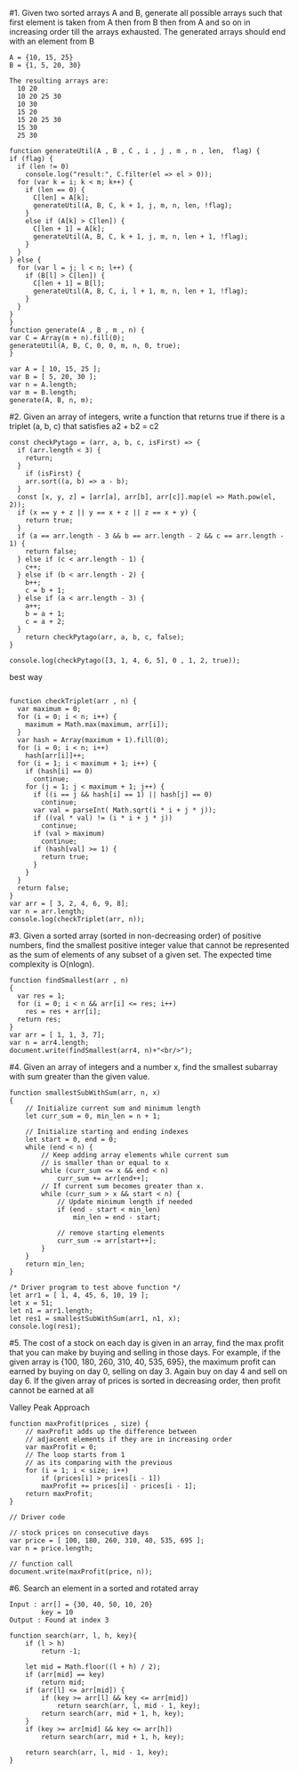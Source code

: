 #1. Given two sorted arrays A and B, generate all possible arrays such that first element is taken from A then from B then from A and so on in increasing order till the arrays exhausted. The generated arrays should end with an element from B

```
A = {10, 15, 25}
B = {1, 5, 20, 30}

The resulting arrays are:
  10 20
  10 20 25 30
  10 30
  15 20
  15 20 25 30
  15 30
  25 30
  ```
  
  ```
  function generateUtil(A , B , C , i , j , m , n , len,  flag) {
  if (flag) {
    if (len != 0)
      console.log("result:", C.filter(el => el > 0));
    for (var k = i; k < m; k++) {
      if (len == 0) {
        C[len] = A[k];
        generateUtil(A, B, C, k + 1, j, m, n, len, !flag);
      }
      else if (A[k] > C[len]) {
        C[len + 1] = A[k];
        generateUtil(A, B, C, k + 1, j, m, n, len + 1, !flag);
      }
    }
  } else {
    for (var l = j; l < n; l++) {
      if (B[l] > C[len]) {
        C[len + 1] = B[l];
        generateUtil(A, B, C, i, l + 1, m, n, len + 1, !flag);
      }
    }
  }
}
function generate(A , B , m , n) {
  var C = Array(m + n).fill(0);
  generateUtil(A, B, C, 0, 0, m, n, 0, true);
}

var A = [ 10, 15, 25 ];
var B = [ 5, 20, 30 ];
var n = A.length;
var m = B.length;
generate(A, B, n, m);
```

#2. Given an array of integers, write a function that returns true if there is a triplet (a, b, c) that satisfies a2 + b2 = c2

```
const checkPytago = (arr, a, b, c, isFirst) => {
  if (arr.length < 3) {
  	return;
  }
	if (isFirst) {
  	arr.sort((a, b) => a - b);
  }
  const [x, y, z] = [arr[a], arr[b], arr[c]].map(el => Math.pow(el, 2));
  if (x == y + z || y == x + z || z == x + y) {
  	return true;
  }
  if (a == arr.length - 3 && b == arr.length - 2 && c == arr.length - 1) { 
  	return false;
  } else if (c < arr.length - 1) {
  	c++;
  } else if (b < arr.length - 2) {
    b++;
    c = b + 1;
  } else if (a < arr.length - 3) {
    a++;
    b = a + 1;
    c = a + 2;
  }
	return checkPytago(arr, a, b, c, false);
}

console.log(checkPytago([3, 1, 4, 6, 5], 0 , 1, 2, true));
```
best way
```

function checkTriplet(arr , n) {
  var maximum = 0;
  for (i = 0; i < n; i++) {
    maximum = Math.max(maximum, arr[i]);
  }
  var hash = Array(maximum + 1).fill(0);
  for (i = 0; i < n; i++)
    hash[arr[i]]++;
  for (i = 1; i < maximum + 1; i++) {
    if (hash[i] == 0)
      continue;
    for (j = 1; j < maximum + 1; j++) {
      if ((i == j && hash[i] == 1) || hash[j] == 0)
        continue;
      var val = parseInt( Math.sqrt(i * i + j * j));
      if ((val * val) != (i * i + j * j))
        continue;
      if (val > maximum)
        continue;
      if (hash[val] >= 1) {
        return true;
      }
    }
  }
  return false;
}
var arr = [ 3, 2, 4, 6, 9, 8];
var n = arr.length;
console.log(checkTriplet(arr, n));
```
#3. Given a sorted array (sorted in non-decreasing order) of positive numbers, find the smallest positive integer value that cannot be represented as the sum of elements of any subset of a given set. 
The expected time complexity is O(nlogn).

```
function findSmallest(arr , n)
{
  var res = 1;
  for (i = 0; i < n && arr[i] <= res; i++)
    res = res + arr[i];
  return res;
}
var arr = [ 1, 1, 3, 7];
var n = arr4.length;
document.write(findSmallest(arr4, n)+"<br/>");
```

#4. Given an array of integers and a number x, find the smallest subarray with sum greater than the given value. 
```
function smallestSubWithSum(arr, n, x)
{
    // Initialize current sum and minimum length
    let curr_sum = 0, min_len = n + 1;

    // Initialize starting and ending indexes
    let start = 0, end = 0;
    while (end < n) {
        // Keep adding array elements while current sum
        // is smaller than or equal to x
        while (curr_sum <= x && end < n)
            curr_sum += arr[end++];
        // If current sum becomes greater than x.
        while (curr_sum > x && start < n) {
            // Update minimum length if needed
            if (end - start < min_len)
                min_len = end - start;

            // remove starting elements
            curr_sum -= arr[start++];
        }
    }
    return min_len;
}

/* Driver program to test above function */
let arr1 = [ 1, 4, 45, 6, 10, 19 ];
let x = 51;
let n1 = arr1.length;
let res1 = smallestSubWithSum(arr1, n1, x);
console.log(res1);
```
#5. The cost of a stock on each day is given in an array, find the max profit that you can make by buying and selling in those days. For example, if the given array is {100, 180, 260, 310, 40, 535, 695}, the maximum profit can earned by buying on day 0, selling on day 3. Again buy on day 4 and sell on day 6. If the given array of prices is sorted in decreasing order, then profit cannot be earned at all

Valley Peak Approach
```
function maxProfit(prices , size) {
	// maxProfit adds up the difference between
	// adjacent elements if they are in increasing order
	var maxProfit = 0;
	// The loop starts from 1
	// as its comparing with the previous
	for (i = 1; i < size; i++)
	    if (prices[i] > prices[i - 1])
		maxProfit += prices[i] - prices[i - 1];
	return maxProfit;
}

// Driver code

// stock prices on consecutive days
var price = [ 100, 180, 260, 310, 40, 535, 695 ];
var n = price.length;

// function call
document.write(maxProfit(price, n));
```
#6. Search an element in a sorted and rotated array
```
Input : arr[] = {30, 40, 50, 10, 20}
        key = 10   
Output : Found at index 3

function search(arr, l, h, key){
    if (l > h)
        return -1;

    let mid = Math.floor((l + h) / 2);
    if (arr[mid] == key)
        return mid;
    if (arr[l] <= arr[mid]) {
        if (key >= arr[l] && key <= arr[mid])
            return search(arr, l, mid - 1, key);
        return search(arr, mid + 1, h, key);
    }
    if (key >= arr[mid] && key <= arr[h])
        return search(arr, mid + 1, h, key);

    return search(arr, l, mid - 1, key);
}
```
